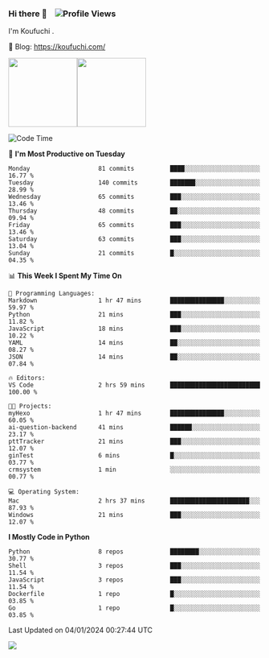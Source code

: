 ### Hi there 👋 &nbsp;&nbsp; ![Profile Views](https://komarev.com/ghpvc/?username=Koufuchi&base=200)

I'm Koufuchi . 

📔 Blog: <https://koufuchi.com/>

<img align="" height="137px" src="https://github-readme-stats-seven-nu-30.vercel.app/api?username=Koufuchi&hide=issues,contribs&show_icons=true&line_height=21&theme=radical&locale=en" /><img align="" height="137px" src="https://github-readme-stats-seven-nu-30.vercel.app/api/top-langs/?username=Koufuchi&layout=compact&hide=blade,html,css,pug,scss&theme=radical&locale=en" />

<!--START_SECTION:waka-->
![Code Time](http://img.shields.io/badge/Code%20Time-236%20hrs%2051%20mins-blue)

📅 **I'm Most Productive on Tuesday** 

```text
Monday                   81 commits          ████░░░░░░░░░░░░░░░░░░░░░   16.77 % 
Tuesday                  140 commits         ███████░░░░░░░░░░░░░░░░░░   28.99 % 
Wednesday                65 commits          ███░░░░░░░░░░░░░░░░░░░░░░   13.46 % 
Thursday                 48 commits          ██░░░░░░░░░░░░░░░░░░░░░░░   09.94 % 
Friday                   65 commits          ███░░░░░░░░░░░░░░░░░░░░░░   13.46 % 
Saturday                 63 commits          ███░░░░░░░░░░░░░░░░░░░░░░   13.04 % 
Sunday                   21 commits          █░░░░░░░░░░░░░░░░░░░░░░░░   04.35 % 
```


📊 **This Week I Spent My Time On** 

```text
💬 Programming Languages: 
Markdown                 1 hr 47 mins        ███████████████░░░░░░░░░░   59.97 % 
Python                   21 mins             ███░░░░░░░░░░░░░░░░░░░░░░   11.82 % 
JavaScript               18 mins             ███░░░░░░░░░░░░░░░░░░░░░░   10.22 % 
YAML                     14 mins             ██░░░░░░░░░░░░░░░░░░░░░░░   08.27 % 
JSON                     14 mins             ██░░░░░░░░░░░░░░░░░░░░░░░   07.84 % 

🔥 Editors: 
VS Code                  2 hrs 59 mins       █████████████████████████   100.00 % 

🐱‍💻 Projects: 
myHexo                   1 hr 47 mins        ███████████████░░░░░░░░░░   60.05 % 
ai-question-backend      41 mins             ██████░░░░░░░░░░░░░░░░░░░   23.17 % 
pttTracker               21 mins             ███░░░░░░░░░░░░░░░░░░░░░░   12.07 % 
ginTest                  6 mins              █░░░░░░░░░░░░░░░░░░░░░░░░   03.77 % 
crmsystem                1 min               ░░░░░░░░░░░░░░░░░░░░░░░░░   00.77 % 

💻 Operating System: 
Mac                      2 hrs 37 mins       ██████████████████████░░░   87.93 % 
Windows                  21 mins             ███░░░░░░░░░░░░░░░░░░░░░░   12.07 % 
```

**I Mostly Code in Python** 

```text
Python                   8 repos             ████████░░░░░░░░░░░░░░░░░   30.77 % 
Shell                    3 repos             ███░░░░░░░░░░░░░░░░░░░░░░   11.54 % 
JavaScript               3 repos             ███░░░░░░░░░░░░░░░░░░░░░░   11.54 % 
Dockerfile               1 repo              █░░░░░░░░░░░░░░░░░░░░░░░░   03.85 % 
Go                       1 repo              █░░░░░░░░░░░░░░░░░░░░░░░░   03.85 % 
```




 Last Updated on 04/01/2024 00:27:44 UTC
<!--END_SECTION:waka-->

![](https://hit.yhype.me/github/profile?user_id=46078832)
